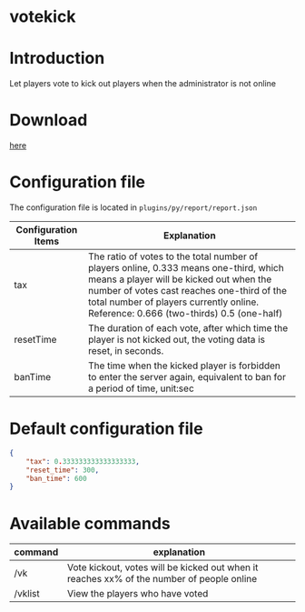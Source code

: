 # votekick

# Introduction

Let players vote to kick out players when the administrator is not online

# Download

[here](https://pyr.jfishing.love/plugins/votekick.py "click me to download")

# Configuration file

The configuration file is located in `plugins/py/report/report.json`

| Configuration Items | Explanation |
| --------- | ----------------------------------------------------------------------------------------------------------------------------------------------- |
| tax | The ratio of votes to the total number of players online, 0.333 means one-third, which means a player will be kicked out when the number of votes cast reaches one-third of the total number of players currently online. Reference: 0.666 (two-thirds) 0.5 (one-half)
| resetTime | The duration of each vote, after which time the player is not kicked out, the voting data is reset, in seconds.
| banTime | The time when the kicked player is forbidden to enter the server again, equivalent to ban for a period of time, unit:sec |

# Default configuration file

```json
{
	"tax": 0.333333333333333333,
	"reset_time": 300,
	"ban_time": 600
}
```

# Available commands

| command | explanation |
| ------- | ----------------------------------------- |
| /vk | Vote kickout, votes will be kicked out when it reaches xx% of the number of people online |
| /vklist | View the players who have voted |
